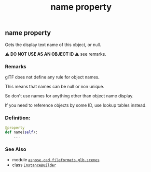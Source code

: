 ﻿---
title: name property
second_title: Aspose.CAD for Python via .NET API References
description: 
type: docs
weight: 90
url: /python-net/aspose.cad.fileformats.glb.scenes/instancebuilder/name/
is_root: false
---

## name property


Gets the display text name of this object, or null.

**⚠️ DO NOT USE AS AN OBJECT ID ⚠️**  see remarks.

### Remarks 


glTF does not define any rule for object names.

This means that names can be null or non unique.

So don't use names for anything other than object name display.

If you need to reference objects by some ID, use lookup tables instead.
### Definition:
```python
@property
def name(self):
    ...
```

### See Also
* module [`aspose.cad.fileformats.glb.scenes`](../../)
* class [`InstanceBuilder`](/cad/python-net/aspose.cad.fileformats.glb.scenes/instancebuilder)
